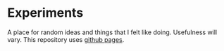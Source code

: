 # Experiments

A place for random ideas and things that I felt like doing. Usefulness will vary. This repository uses <a href="https://completelyunbelievable.github.io/Experiments">github pages</a>.
